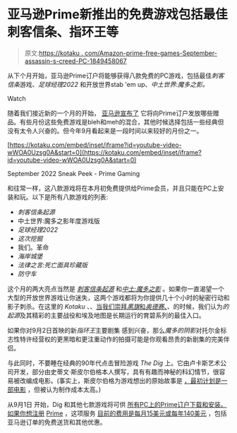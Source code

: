 # 亚马逊Prime新推出的免费游戏包括最佳刺客信条、指环王等

> 原文:[https://kotaku . com/Amazon-prime-free-games-September-assassin-s-creed-PC-1849458067](https://kotaku.com/amazon-prime-free-games-september-assassin-s-creed-pc-1849458067)

从下个月开始，亚马逊Prime订户将能够获得八款免费的PC游戏，包括最佳*刺客信条*游戏、*足球经理2022* 和开放世界stab 'em up、*中土世界:魔多之影。*

Watch

随着我们接近新的一个月的开始， [亚马逊宣布了](https://youtu.be/wWOA0Uzsg0A) 它将向Prime订户发放哪些赠品。有些月份这些免费游戏是bleh和meh的混合，其他时候选择包括一些经典但没有太令人兴奋的。但今年9月看起来是一段时间以来较好的月份之一。

 [https://kotaku.com/embed/inset/iframe?id=youtube-video-wWOA0Uzsg0A&start=0](https://kotaku.com/embed/inset/iframe?id=youtube-video-wWOA0Uzsg0A&start=0)

<figcaption class="sc-1ptbguh-0 hxeMec caption">September 2022 Sneak Peek - Prime Gaming</figcaption> 

和往常一样，这八款游戏将在本月初免费提供给Prime会员，并且只能在PC上安装和玩。以下是所有八款游戏的列表:

*   *刺客信条起源*
*   中土世界:魔多之影年度游戏版
*   *足球经理2022*
*   *这次挖掘*
*   我们。革命
*   *海岸城堡*
*   *法律之言:死亡面具珍藏版*
*   *防守车*

这个月的两大亮点当然是 [*刺客信条起源*](https://kotaku.com/assassin-s-creed-origins-the-kotaku-review-1819862017) 和[*中土:魔多之影*](https://kotaku.com/middle-earth-shadow-of-mordor-the-kotaku-review-1639361008) 。如果你一直渴望一个大型的开放世界游戏让你迷失，这两个游戏都将为你提供几十个小时的秘密行动和影子刺杀。在这里的 *Kotaku* 、、[当我们崇拜*黑旗*和*奥德赛*、](https://kotaku.com/lets-rank-the-assassins-creed-games-worst-to-best-1844019813)、的时候，我们认为*的起源*及其精彩的主要战役和埃及地图是长期运行的育碧系列的最佳入口。

如果你对9月2日首映的新*指环王*主要剧集 感到兴奋，那么*魔多的阴影*对托尔金标志性特许经营权的更黑暗和更注重动作的拍摄可能是你观看昂贵的新剧集的完美伴侣。

与此同时，不要睡在经典的90年代点击冒险游戏 *The Dig* 上。它由卢卡斯艺术公司开发，部分由史蒂文·斯皮尔伯格本人撰写，具有有趣而神秘的科幻情节，很容易被改编成电影。(事实上，斯皮尔伯格为游戏想出的原始故事是 [，最初计划是一部电影](https://en.wikipedia.org/wiki/The_Dig_(video_game)#:~:text=The%20Dig%20was,imagery.%5B9%5D) ，但被认为制作成本太高。)

从9月1日 开始，Dig 和其他七款游戏将可供 [所有PC上的Prime订户下载和安装。如果你想注册](https://gaming.amazon.com/home?asc_campaign=InlineText&asc_refurl=https://kotaku.com/amazon-prime-free-games-september-assassin-s-creed-pc-1849458067&asc_source=&tag=kinjakotakulink-20) [Prime](https://www.amazon.com/amazonprime?asc_campaign=InlineText&asc_refurl=https://kotaku.com/amazon-prime-free-games-september-assassin-s-creed-pc-1849458067&asc_source=&tag=kinjakotakulink-20) ，这项服务 [目前的费用是每月15美元或每年140美元](https://www.amazon.com/gp/help/customer/display.html?asc_campaign=InlineText&asc_refurl=https://kotaku.com/amazon-prime-free-games-september-assassin-s-creed-pc-1849458067&asc_source=&nodeId=G34EUPKVMYFW8N2U&tag=kinjakotakulink-20) ，包括亚马逊订单的免费送货和其他优惠。
